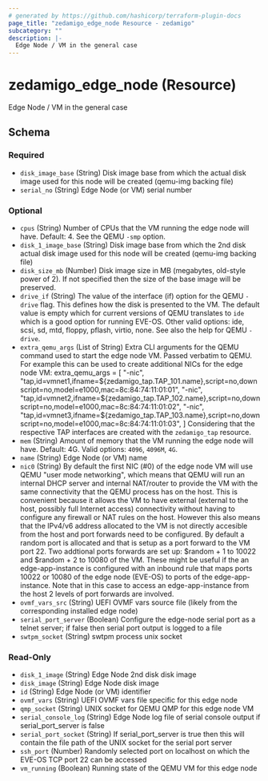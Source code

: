 ```yaml
---
# generated by https://github.com/hashicorp/terraform-plugin-docs
page_title: "zedamigo_edge_node Resource - zedamigo"
subcategory: ""
description: |-
  Edge Node / VM in the general case
---
```


# zedamigo_edge_node (Resource)

Edge Node / VM in the general case



<!-- schema generated by tfplugindocs -->
## Schema

### Required

- `disk_image_base` (String) Disk image base from which the actual disk image used for this node will be created (qemu-img backing file)
- `serial_no` (String) Edge Node (or VM) serial number

### Optional

- `cpus` (String) Number of CPUs that the VM running the edge node will have. Default: 4. See the QEMU `-smp` option.
- `disk_1_image_base` (String) Disk image base from which the 2nd disk actual disk image used for this node will be created (qemu-img backing file)
- `disk_size_mb` (Number) Disk image size in MB (megabytes, old-style power of 2). If not specified then the size of the base image will be preserved.
- `drive_if` (String) The value of the interface (if) option for the QEMU `-drive` flag. This defines how the disk is presented to the VM. The default value is empty which for current versions of QEMU translates to `ide` which is a good option for running EVE-OS. Other valid options: ide, scsi, sd, mtd, floppy, pflash, virtio, none. See also the help for QEMU `-drive`.
- `extra_qemu_args` (List of String) Extra CLI arguments for the QEMU command used to start the edge node VM. Passed verbatim to QEMU.
				For example this can be used to create additional NICs for the edge node VM:
				      extra_qemu_args = [
				        "-nic", "tap,id=vmnet1,ifname=${zedamigo_tap.TAP_101.name},script=no,downscript=no,model=e1000,mac=8c:84:74:11:01:01",
				        "-nic", "tap,id=vmnet2,ifname=${zedamigo_tap.TAP_102.name},script=no,downscript=no,model=e1000,mac=8c:84:74:11:01:02",
				        "-nic", "tap,id=vmnet3,ifname=${zedamigo_tap.TAP_103.name},script=no,downscript=no,model=e1000,mac=8c:84:74:11:01:03",
    				      ]
				Considering that the respective TAP interfaces are created with the `zedamigo_tap` resource.
- `mem` (String) Amount of memory that the VM running the edge node will have. Default: 4G. Valid options: `4096`, `4096M`, `4G`.
- `name` (String) Edge Node (or VM) name
- `nic0` (String) By default the first NIC (#0) of the edge node VM will use QEMU "user mode networking", which means that QEMU
will run an internal DHCP server and internal NAT/router to provide the VM with the same connectivity that
the QEMU process has on the host. This is convenient because it allows the VM to have external (external to the
host, possibly full Internet access) connectivity without having to configure any firewall or NAT rules on the
host. However this also means that the IPv4/v6 address allocated to the VM is not directly accesible from the
host and port forwards need to be configured. By default a random port is allocated and that is setup as a port
forward to the VM port 22. Two addtional ports forwards are set up: $random + 1 to 10022 and $random + 2 to 10080
of the VM. These might be useful if the an edge-app-instance is configured with an inbound rule that maps ports
10022 or 10080 of the edge node (EVE-OS) to ports of the edge-app-instance. Note that in this case to access an
edge-app-instance from the host 2 levels of port forwards are involved.
- `ovmf_vars_src` (String) UEFI OVMF vars source file (likely from the corresponding installed edge node)
- `serial_port_server` (Boolean) Configure the edge-node serial port as a telnet server; if false then serial port output is logged to a file
- `swtpm_socket` (String) swtpm process unix socket

### Read-Only

- `disk_1_image` (String) Edge Node 2nd disk disk image
- `disk_image` (String) Edge Node disk image
- `id` (String) Edge Node (or VM) identifier
- `ovmf_vars` (String) UEFI OVMF vars file specific for this edge node
- `qmp_socket` (String) UNIX socket for QEMU QMP for this edge node VM
- `serial_console_log` (String) Edge Node log file of serial console output if serial_port_server is false
- `serial_port_socket` (String) If serial_port_server is true then this will contain the file path of the UNIX socket for the serial port server
- `ssh_port` (Number) Randomly selected port on localhost on which the EVE-OS TCP port 22 can be accessed
- `vm_running` (Boolean) Running state of the QEMU VM for this edge node
